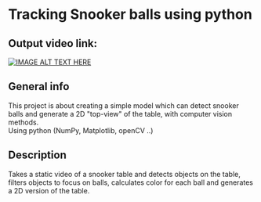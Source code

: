 # Tracking Snooker balls using python


## Output video link:

[![IMAGE ALT TEXT HERE](https://img.youtube.com/vi/RLief79B7YQ/0.jpg)](https://www.youtube.com/watch?v=RLief79B7YQ)


## General info
This project is about creating a simple model which can detect snooker balls and generate a 2D "top-view" of the table, with computer vision methods.
<br />
Using python (NumPy, Matplotlib, openCV ..)

## Description
Takes a static video of a snooker table and detects objects on the table, filters objects to focus on balls, calculates color for each ball and generates a 2D version of the table.
